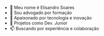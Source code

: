 - 👋 Meu nome é Elisandro Soares
- 👀 Sou advogado por formação
- 🌱 Apaixonado por tecnologia e inovação
- 💞️ Projetos como Dev. Junior 
- 📫 Buscando por experiência e colaboração

<!---
Zandro007/Zandro007 is a ✨ special ✨ repository because its `README.md` (this file) appears on your GitHub profile.
You can click the Preview link to take a look at your changes.
--->
